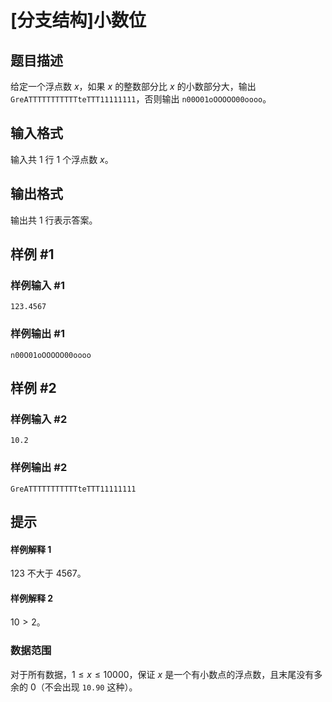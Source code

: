 # [分支结构]小数位

## 题目描述

给定一个浮点数 $x$，如果 $x$ 的整数部分比 $x$ 的小数部分大，输出 `GreATTTTTTTTTTTteTTT11111111`，否则输出 `n00O01oOOOOO00oooo`。

## 输入格式

输入共 $1$ 行 $1$ 个浮点数 $x$。

## 输出格式

输出共 $1$ 行表示答案。

## 样例 #1

### 样例输入 #1

```
123.4567
```

### 样例输出 #1

```
n00O01oOOOOO00oooo
```

## 样例 #2

### 样例输入 #2

```
10.2
```

### 样例输出 #2

```
GreATTTTTTTTTTTteTTT11111111
```

## 提示

#### 样例解释 $1$

$123$ 不大于 $4567$。

#### 样例解释 $2$

$10 > 2$。

### 数据范围

对于所有数据，$1\leq x\leq 10000$，保证 $x$ 是一个有小数点的浮点数，且末尾没有多余的 $0$（不会出现 `10.90` 这种）。